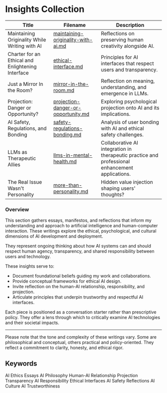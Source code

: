 # Insights Collection 

| Title                                             | Filename                              | Description                                                       |
| ------------------------------------------------- | ------------------------------------- | ----------------------------------------------------------------- |
| Maintaining Originality While Writing with AI                  | [maintaining-originality-with-ai.md](patriciaschaffer/insights/maintaining-originality-with-ai.md)  | Reflections on preserving human creativity alongside AI.          |
| Charter for an Ethical and Enlightening Interface | [ethical-interface.md](patriciaschaffer/insights/ethical-interface.md)                | Principles for AI interfaces that respect users and transparency. |
| Just a Mirror In the Room?                        | [mirror-in-the-room.md](patriciaschaffer/insights/mirror-in-the-room.md)                | Reflection on meaning, understanding, and emergence in LLMs.      |
| Projection: Danger or Opportunity?                | [projection-danger-or-opportunity.md](patriciaschaffer/insights/projection-danger-or-opportunity.md) | Exploring psychological projection onto AI and its implications.  |
| AI Safety, Regulations, and Bonding               |  [safety-regulations-bonding.md](patriciaschaffer/insights/safety-regulations-bonding.md) | Analysis of user bonding with AI and ethical safety challenges.              
| LLMs as Therapeutic Allies               | [llms-in-mental-health.md](patriciaschaffer/insights/llms-in-mental-health.md)       | Collaborative AI integration in therapeutic practice and professional enhancement applications.   |
| The Real Issue Wasn't Personality               | [more-than-personality.md](patriciaschaffer/insights/more-than-personality.md)       | Hidden value injection shaping users' thoughts?   |

### Overview

This section gathers essays, manifestos, and reflections that inform my understanding and approach to artificial intelligence and human-computer interaction. These writings explore the ethical, psychological, and cultural dimensions of AI development and deployment.

They represent ongoing thinking about how AI systems can and should respect human agency, transparency, and shared responsibility between users and technology.

These insights serve to:

- Document foundational beliefs guiding my work and collaborations.
- Provide conceptual frameworks for ethical AI design.
- Invite reflection on the human-AI relationship, responsibility, and projection.
- Articulate principles that underpin trustworthy and respectful AI interfaces.

Each piece is positioned as a conversation starter rather than prescriptive policy. They offer a lens through which to critically examine AI technologies and their societal impacts.

---

Please note that the tone and complexity of these writings vary. Some are philosophical and conceptual, others practical and policy-oriented. They reflect a commitment to clarity, honesty, and ethical rigor.

## Keywords

AI Ethics Essays AI Philosophy Human-AI Relationship Projection Transparency AI Responsibility Ethical Interfaces AI Safety Reflections AI Culture AI Trustworthiness


